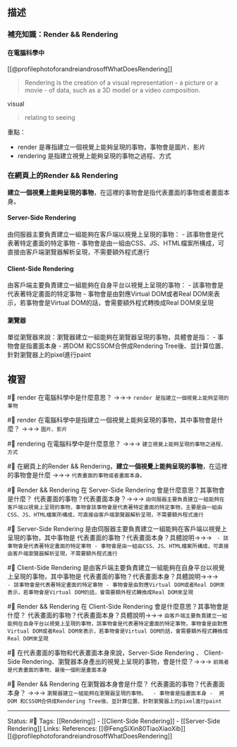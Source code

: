 ## 描述

### 補充知識：Render && Rendering



#### 在電腦科學中

[[@profilephotoforandreiandrosoffWhatDoesRendering]]

> Rendering is the creation of a visual representation - a picture or a movie - of data, such as a 3D model or a video composition.

visual 
> relating to seeing

重點：
- render 是專指建立一個視覺上能夠呈現的事物，事物會是圖片、影片
- rendering 是指建立視覺上能夠呈現的事物之過程、方式

### 在網頁上的Render && Rendering 

**建立一個視覺上能夠呈現的事物**，在這裡的事物會是指代表畫面的事物或者畫面本身。

#### Server-Side Rendering 
由伺服器主要負責建立一組能夠在客戶端以視覺上呈現的事物：
	- 該事物會是代表著特定畫面的特定事物
	- 事物會是由一組由CSS、JS、HTML檔案所構成，可直接由客戶端瀏覽器解析呈現，不需要額外程式進行


#### Client-Side Rendering 
由客戶端主要負責建立一組能夠在自身平台以視覺上呈現的事物：
	- 該事物會是代表著特定畫面的特定事物
	- 事物會是由對應Virtual DOM或者Real DOM來表示，若事物會是Virtual DOM的話，會需要額外程式轉換成Real DOM來呈現


#### 瀏覽器

單從瀏覽器來說：瀏覽器建立一組能夠在瀏覽器呈現的事物，具體會是指：
	- 事物會是指畫面本身
	-  將DOM 和CSSOM合併成Rendering Tree後、並計算位置、針對瀏覽器上的pixel進行paint


## 複習

#🧠 render 在電腦科學中是什麼意思？ ->->-> `render 是指建立一個視覺上能夠呈現的事物`
<!--SR:!2023-02-16,72,250-->

#🧠 render 在電腦科學中是指建立一個視覺上能夠呈現的事物，其中事物會是什麼？ ->->-> `圖片、影片`
<!--SR:!2023-03-22,72,230-->

#🧠 rendering 在電腦科學中是什麼意思？ ->->-> `建立視覺上能夠呈現的事物之過程、方式`
<!--SR:!2023-02-12,69,250-->


#🧠 在網頁上的Render && Rendering，**建立一個視覺上能夠呈現的事物**，在這裡的事物會是什麼 ->->-> `代表畫面的事物或者畫面本身。`
<!--SR:!2023-05-14,119,250-->

#🧠 Render && Rendering 在 Server-Side Rendering 會是什麼意思？其事物會是什麼？  代表畫面的事物？代表畫面本身？->->-> `由伺服器主要負責建立一組能夠在客戶端以視覺上呈現的事物，事物會該事物會是代表著特定畫面的特定事物，主要是由一組由CSS、JS、HTML檔案所構成，可直接由客戶端瀏覽器解析呈現，不需要額外程式進行`
<!--SR:!2023-03-04,50,230-->


#🧠 Server-Side Rendering 是由伺服器主要負責建立一組能夠在客戶端以視覺上呈現的事物，其中事物是 代表畫面的事物？代表畫面本身？具體說明->->-> `	- 該事物會是代表著特定畫面的特定事物 - 事物會是由一組由CSS、JS、HTML檔案所構成，可直接由客戶端瀏覽器解析呈現，不需要額外程式進行`
<!--SR:!2023-05-05,115,250-->



#🧠 Client-Side Rendering 是由客戶端主要負責建立一組能夠在自身平台以視覺上呈現的事物，其中事物是 代表畫面的事物？代表畫面本身？具體說明->->-> `	- 該事物會是代表著特定畫面的特定事物 - 事物會是由對應Virtual DOM或者Real DOM來表示，若事物會是Virtual DOM的話，會需要額外程式轉換成Real DOM來呈現`
<!--SR:!2023-03-17,84,250-->

#🧠  Render && Rendering 在 Client-Side Rendering 會是什麼意思？其事物會是什麼？ 代表畫面的事物？代表畫面本身？具體說明->->-> `由客戶端主要負責建立一組能夠在自身平台以視覺上呈現的事物，該事物會是代表著特定畫面的特定事物，事物會是由對應Virtual DOM或者Real DOM來表示，若事物會是Virtual DOM的話，會需要額外程式轉換成Real DOM來呈現`
<!--SR:!2023-02-05,62,250-->


#🧠 在代表畫面的事物和代表畫面本身來說，Server-Side Rendering 、 Client-Side Rendering、瀏覽器本身產出的視覺上呈現的事物，會是什麼？->->-> `前兩者是代表畫面的事物、最後一個則是畫面本身`
<!--SR:!2023-01-31,62,250-->

#🧠 Render && Rendering 在瀏覽器本身會是什麼？ 代表畫面的事物？代表畫面本身？ ->->-> `瀏覽器建立一組能夠在瀏覽器呈現的事物。	- 事物會是指畫面本身 -  將DOM 和CSSOM合併成Rendering Tree後、並計算位置、針對瀏覽器上的pixel進行paint`
<!--SR:!2023-01-31,10,170-->

---
Status: #🌱 
Tags:
[[Rendering]] - [[Client-Side Rendering]] - [[Server-Side Rendering]]
Links:
References:
[[@FengSiXin80TiaoXiaoXib]]
[[@profilephotoforandreiandrosoffWhatDoesRendering]]